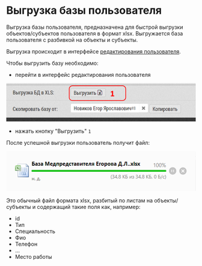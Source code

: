 # Выгрузка базы пользователя

Выгрузка базы пользователя, предназначена для быстрой выгрузки объектов/субъектов пользователя в формат xlsx.
Выгружается база пользователя с разбивкой на объекты и субъекты.

Выгрузка происходит в интерфейсе [редактирования пользователя](accounts-user-edit.html).

 Чтобы выгрузить базу необходимо:
   - перейти в интерфейс редактирования пользователя
   
   ![](../images/accounts-user-base-export.png)
   
   - нажать кнопку "Выгрузить" `1`
   
После успешной выгрузки пользователь получит файл: 

![](../images/notify-file-base-export.png)

Это обычный файл формата xlsx, разбитый по листам на объекты/субъекты и содержащий такие поля как, например:

-  id	
-  Тип	
-  Специальность	
-  Фио	
-  Телефон
-  ...
-  Место работы	
